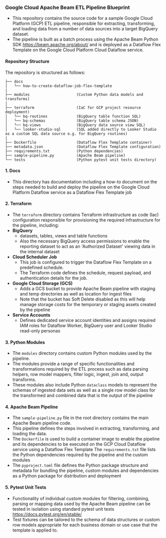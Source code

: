 ### Google Cloud Apache Beam ETL Pipeline Blueprint

- This repository contains the source code for a sample Google Cloud Platform (GCP) ETL pipeline, responsible for extracting, transforming, and loading data from a number of data sources into a target BigQuery dataset.
- The pipeline is built as a batch process using the Apache Beam Python SDK <https://beam.apache.org/about/> and is deployed as a Dataflow Flex Template on the Google Cloud Platform Cloud Dataflow service.

#### Repository Structure
The repository is structured as follows:

```
├── docs
|	└── how-to-create-dataflow-job-flex-template
|
├── modules                     (Custom Python data models and transforms)
|
├── terraform                   (IaC for GCP project resource deployment)
│   └── bq-routines             (BigQuery table function SQL)
│   └── bq-schemas              (BigQuery table schema JSON)
│   └── bq-views                (BigQuery data source view SQL)
│   └── looker-studio-sql       (SQL added directly to Looker Studio as a custom SQL data source e.g. for BigQuery routines)
|
├── Dockerfile                  (Dataflow Flex Template container) 
├── metadata.json               (Dataflow Flex Template configuration)
├── requirements.txt            (Python dependencies)
├── sample-pipeline.py          (Apache Beam pipeline)
└── tests                       (Python pytest unit tests directory)
```

#### 1. Docs

- This directory has documentation including a how-to document on the steps needed to build and deploy the pipeline on the Google Cloud Platform Dataflow service as a Dataflow Flex Template job

#### 2. Terraform 

- The `terraform` directory contains Terraform infrastructure as code (Iac) configuration responsible for provisioning the required infrastructure for the pipeline, including:
- __BigQuery__
    -  datasets, tables, views and table functions
    - Also the necessary BigQuery access permissions to enable the reporting dataset to act as an 'Authorized Dataset' viewing data in the internal dataset 
- __Cloud Scheduler Job__
    - This job is configured to trigger the Dataflow Flex Template on a predefined schedule.
    - The Terraform code defines the schedule, request payload, and authentication details for the job.
- __Google Cloud Storage (GCS)__
   - Adds a GCS bucket to provide Apache Beam pipeline with staging and temp directories as well as location for ingest files
   - Note that the bucket has Soft Delete disabled as this will help manage storage costs for the temporary or staging assets created by the pipeline
- __Service Accounts__
   - Defines dedicated service account identities and assigns required IAM roles for Dataflow Worker, BigQuery user and Looker Studio read-only personas

#### 3. Python Modules

- The `modules` directory contains custom Python modules used by the pipeline.
- The modules provide a range of specific functionalities and transformations required by the ETL process such as data parsing helpers, row model mappers, filter logic, ingest, join and, output transforms.
- These modules also include Python `dataclass` models to represent the schemas of ingested data sets as well as a single row model class for the transformed and combined data that is the output of the pipeline

#### 4. Apache Beam Pipeline

- The `sample-pipeline.py` file in the root directory contains the main Apache Beam pipeline code.
- This pipeline defines the steps involved in extracting, transforming, and loading the data.
- The `Dockerfile` is used to build a container image to enable the pipeline and its dependencies to be executed on the GCP Cloud Dataflow service using a Dataflow Flex Template 
The `requirements.txt` file lists the Python dependencies required by the pipeline and the custom modules
- The `pyproject.toml` file defines the Python package structure and metadata for bundling the pipeline, custom modules and dependencies as a Python package for distribution and deployment

#### 5. Pytest Unit Tests 

- Functionality of individual custom modules for filtering, combining, parsing or mapping data used by the Apache Beam pipeline can be tested in isolation using standard pytest unit tests <https://docs.pytest.org/en/stable/>
- Test fixtures can be tailored to the schema of data structures or custom row models appropriate for each business domain or use case that the template is applied to.